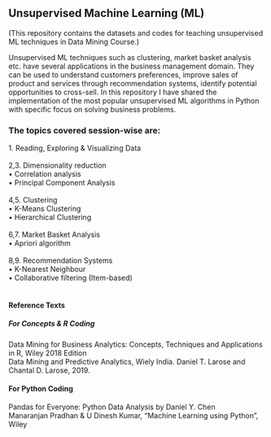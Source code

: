 ## Unsupervised Machine Learning (ML)
(This repository contains the datasets and codes for teaching unsupervised ML techniques in Data Mining Course.)

Unsupervised ML techniques such as clustering, market basket analysis etc. have several applications in the business management domain. They can be used to understand customers preferences, improve sales of product and services through recommendation systems, identify potential opportunities to cross-sell. In this repository I have shared the implementation of the most popular unsupervised ML algorithms in Python with specific focus on solving business problems.

### The topics covered session-wise are:<br/>
<t/>1. Reading, Exploring & Visualizing Data<br/><br/>
2,3. Dimensionality reduction<br/>
   • Correlation analysis<br/>
   • Principal Component Analysis<br/><br/>
4,5. Clustering<br/>
   • K-Means Clustering<br/>
   • Hierarchical Clustering<br/><br/>
6,7. Market Basket Analysis<br/>
   • Apriori algorithm<br/><br/>
8,9. Recommendation Systems<br/>
   • K-Nearest Neighbour<br/>
   • Collaborative filtering (Item-based)<br/><br/>
        
#### Reference Texts
##### For Concepts & R Coding
Data Mining for Business Analytics:   Concepts, Techniques and Applications in R, Wiley 2018 Edition<br/>
Data Mining and Predictive Analytics, Wiely India. Daniel T. Larose and Chantal D. Larose, 2019.<br/>
#### For Python Coding
Pandas for Everyone: Python Data Analysis by Daniel Y. Chen<br/>
Manaranjan Pradhan & U Dinesh Kumar, “Machine Learning using Python”, Wiley<br/>
